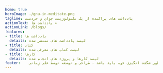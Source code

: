 ```yaml
---
home: true
heroImage: ./gnu-in-meditate.png
tagline: یادداشت های پراکنده از یک تکنولوژیست جوان و خردمند
actionText: یادداشت ها ←
actionLink: /blogs/
features:
- title: یادداشت ها
  details: لیست یادداشت های منتشر شده
- title: کتاب
  details: لیست کتاب های معرفی شده
- title: کارها
  details: لیست کارها و پروژه های انجام شده
footer:    همه چیز به طور شگفت انگیزی خوب باید باشد ، طراحی و توسعه توسط علی زِمانی ❤️
---
```

